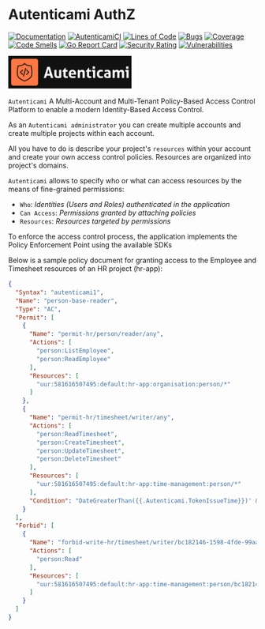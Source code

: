 # Autenticami AuthZ

[![Documentation](https://img.shields.io/website?label=Docs&url=https%3A%2F%2Fdocs.autenticami.com%2F)](https://docs.autenticami.com/)
[![AutenticamiCI](https://github.com/autenticami/autenticami-authz/actions/workflows/autenticami-ci.yml/badge.svg)](https://github.com/autenticami/autenticami-authz/actions/workflows/autenticami-ci.yml)
[![Lines of Code](https://sonarcloud.io/api/project_badges/measure?project=autenticami_autenticami-authz&metric=ncloc)](https://sonarcloud.io/summary/new_code?id=autenticami_autenticami-authz)
[![Bugs](https://sonarcloud.io/api/project_badges/measure?project=autenticami_autenticami-authz&metric=bugs)](https://sonarcloud.io/summary/new_code?id=autenticami_autenticami-authz)
[![Coverage](https://sonarcloud.io/api/project_badges/measure?project=autenticami_autenticami-authz&metric=coverage)](https://sonarcloud.io/summary/new_code?id=autenticami_autenticami-authz)
[![Code Smells](https://sonarcloud.io/api/project_badges/measure?project=autenticami_autenticami-authz&metric=code_smells)](https://sonarcloud.io/summary/new_code?id=autenticami_autenticami-authz)
[![Go Report Card](https://goreportcard.com/badge/github.com/autenticami/autenticami-authz)](https://goreportcard.com/report/github.com/autenticami/autenticami-authz)
[![Security Rating](https://sonarcloud.io/api/project_badges/measure?project=autenticami_autenticami-authz&metric=security_rating)](https://sonarcloud.io/summary/new_code?id=autenticami_autenticami-authz)
[![Vulnerabilities](https://sonarcloud.io/api/project_badges/measure?project=autenticami_autenticami-authz&metric=vulnerabilities)](https://sonarcloud.io/summary/new_code?id=autenticami_autenticami-authz)

<img src="assets/images/autenticami-black-logo.png" width="250px" height="auto"/>

`Autenticami` A Multi-Account and Multi-Tenant Policy-Based Access Control Platform to enable a modern Identity-Based Access Control.

As an `Autenticami administrator` you can create multiple accounts and create multiple projects within each account.

All you have to do is describe your project's `resources` within your account and create your own access control policies. Resources are organized into project's domains.

`Autenticami` allows to specify who or what can access resources by the means of fine-grained permissions:

- `Who`: *Identities (Users and Roles) authenticated in the application*
- `Can Access`: *Permissions granted by attaching policies*
- `Resources`: *Resources targeted by permissions*

To enforce the access control process, the application implements the Policy Enforcement Point using the available SDKs

Below is a sample policy document for granting access to the Employee and Timesheet resources of an HR project (hr-app):

```json linenums="1"
{
  "Syntax": "autenticami1",
  "Name": "person-base-reader",
  "Type": "AC",
  "Permit": [
    {
      "Name": "permit-hr/person/reader/any",
      "Actions": [
        "person:ListEmployee",
        "person:ReadEmployee"
      ],
      "Resources": [
        "uur:581616507495:default:hr-app:organisation:person/*"
      ]
    },
    {
      "Name": "permit-hr/timesheet/writer/any",
      "Actions": [
        "person:ReadTimesheet",
        "person:CreateTimesheet",
        "person:UpdateTimesheet",
        "person:DeleteTimesheet"
      ],
      "Resources": [
        "uur:581616507495:default:hr-app:time-management:person/*"
      ],
      "Condition": "DateGreaterThan({{.Autenticami.TokenIssueTime}})' && DateLessThan('{{.Autenticami.CurrentTime}}': '2023-12-31T23:59:59Z')"
    }
  ],
  "Forbid": [
    {
      "Name": "forbid-write-hr/timesheet/writer/bc182146-1598-4fde-99aa-b2d4d08bc1e2",
      "Actions": [
        "person:Read"
      ],
      "Resources": [
        "uur:581616507495:default:hr-app:time-management:person/bc182146-1598-4fde-99aa-b2d4d08bc1e2"
      ]
    }
  ]
}
```
